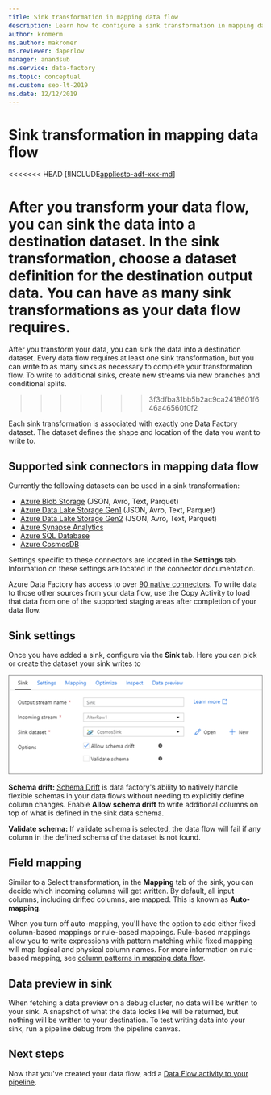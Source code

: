 ```yaml
---
title: Sink transformation in mapping data flow
description: Learn how to configure a sink transformation in mapping data flow.
author: kromerm
ms.author: makromer
ms.reviewer: daperlov
manager: anandsub
ms.service: data-factory
ms.topic: conceptual
ms.custom: seo-lt-2019
ms.date: 12/12/2019
---
```


# Sink transformation in mapping data flow

<<<<<<< HEAD
[!INCLUDE[appliesto-adf-xxx-md](includes/appliesto-adf-xxx-md.md)]

After you transform your data flow, you can sink the data into a destination dataset. In the sink transformation, choose a dataset definition for the destination output data. You can have as many sink transformations as your data flow requires.
=======
After you transform your data, you can sink the data into a destination dataset. Every data flow requires at least one sink transformation, but you can write to as many sinks as necessary to complete your transformation flow. To write to additional sinks, create new streams via new branches and conditional splits.
>>>>>>> 3f3dfba31bb5b2ac9ca2418601f646a46560f0f2

Each sink transformation is associated with exactly one Data Factory dataset. The dataset defines the shape and location of the data you want to write to.

## Supported sink connectors in mapping data flow

Currently the following datasets can be used in a sink transformation:
    
* [Azure Blob Storage](connector-azure-blob-storage.md#mapping-data-flow-properties) (JSON, Avro, Text, Parquet)
* [Azure Data Lake Storage Gen1](connector-azure-data-lake-store.md#mapping-data-flow-properties)  (JSON, Avro, Text, Parquet)
* [Azure Data Lake Storage Gen2](connector-azure-data-lake-storage.md#mapping-data-flow-properties)  (JSON, Avro, Text, Parquet)
* [Azure Synapse Analytics](connector-azure-sql-data-warehouse.md#mapping-data-flow-properties)
* [Azure SQL Database](connector-azure-sql-database.md#mapping-data-flow-properties)
* [Azure CosmosDB](connector-azure-cosmos-db.md#mapping-data-flow-properties)

Settings specific to these connectors are located in the **Settings** tab. Information on these settings are located in the connector documentation. 

Azure Data Factory has access to over [90 native connectors](connector-overview.md). To write data to those other sources from your data flow, use the Copy Activity to load that data from one of the supported staging areas after completion of your data flow.

## Sink settings

Once you have added a sink, configure via the **Sink** tab. Here you can pick or create the dataset your sink writes to 

![Sink settings](media/data-flow/sink-settings.png "Sink Settings")

**Schema drift:** [Schema Drift](concepts-data-flow-schema-drift.md) is data factory's ability to natively handle flexible schemas in your data flows without needing to explicitly define column changes. Enable **Allow schema drift** to write additional columns on top of what is defined in the sink data schema.

**Validate schema:** If validate schema is selected, the data flow will fail if any column in the defined schema of the dataset is not found.

## Field mapping

Similar to a Select transformation, in the **Mapping** tab of the sink, you can decide which incoming columns will get written. By default, all input columns, including drifted columns, are mapped. This is known as **Auto-mapping**.

When you turn off auto-mapping, you'll have the option to add either fixed column-based mappings or rule-based mappings. Rule-based mappings allow you to write expressions with pattern matching while fixed mapping will map logical and physical column names. For more information on rule-based mapping, see [column patterns in mapping data flow](concepts-data-flow-column-pattern.md#rule-based-mapping-in-select-and-sink).

## Data preview in sink

When fetching a data preview on a debug cluster, no data will be written to your sink. A snapshot of what the data looks like will be returned, but nothing will be written to your destination. To test writing data into your sink, run a pipeline debug from the pipeline canvas.

## Next steps
Now that you've created your data flow, add a [Data Flow activity to your pipeline](concepts-data-flow-overview.md).
